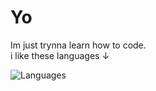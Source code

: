 # Yo
Im just trynna learn how to code.
<br />
i like these languages ↓

![Languages](https://skillicons.dev/icons?i=js,html,css,cs,vue&perline=10)